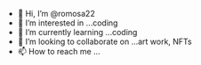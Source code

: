- 👋 Hi, I’m @romosa22
- 👀 I’m interested in ...coding
- 🌱 I’m currently learning ...coding
- 💞️ I’m looking to collaborate on ...art work, NFTs
- 📫 How to reach me ...

<!---
romosa22/romosa22 is a ✨ special ✨ repository because its `README.md` (this file) appears on your GitHub profile.
You can click the Preview link to take a look at your changes.
--->
